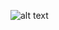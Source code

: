 ![alt text]([[https://github.com/035uros/ReactJS-Solidity-Hardhat-Web3-Review-App/blob/main/image.jpg?raw=true](https://raw.githubusercontent.com/035uros/ReactJS-Solidity-Hardhat-Web3-Review-App/main/demo.png)](https://raw.githubusercontent.com/035uros/ReactJS-Solidity-Hardhat-Web3-Review-App/main/demo.png))
